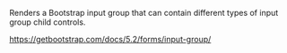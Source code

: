 Renders a Bootstrap input group that can contain different types of input group child controls.

<https://getbootstrap.com/docs/5.2/forms/input-group/>